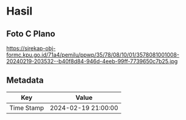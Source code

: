 # Hasil

## Foto C Plano

https://sirekap-obj-formc.kpu.go.id/71a4/pemilu/ppwp/35/78/08/10/01/3578081001008-20240219-203532--b40f8d84-946d-4eeb-99ff-7739650c7b25.jpg


## Metadata

| Key        | Value               |
| ---------- | ------------------- |
| Time Stamp | 2024-02-19 21:00:00 |



